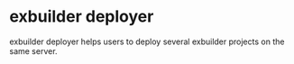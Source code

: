 # exbuilder deployer

exbuilder deployer helps users to deploy several exbuilder projects on the same server. 

